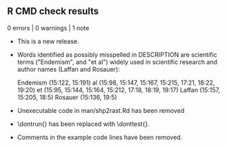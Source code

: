 ## R CMD check results

0 errors | 0 warnings | 1 note

* This is a new release.

* Words identified as possibly misspelled in DESCRIPTION are scientific terms 
("Endemism", and "et al") widely used in scientific research and author names 
(Laffan and Rosauer): 

  Endemism (15:122, 15:191)
  al (15:98, 15:147, 15:167, 15:215, 17:21, 18:22, 19:20)
  et (15:95, 15:144, 15:164, 15:212, 17:18, 18:19, 19:17)
  Laffan (15:157, 15:205, 18:5)
  Rosauer (15:136, 19:5)
  
* Unexecutable code in man/shp2rast.Rd has been removed

* \dontrun{} has been replaced with \donttest{}.

* Comments in the example code lines have been removed.

